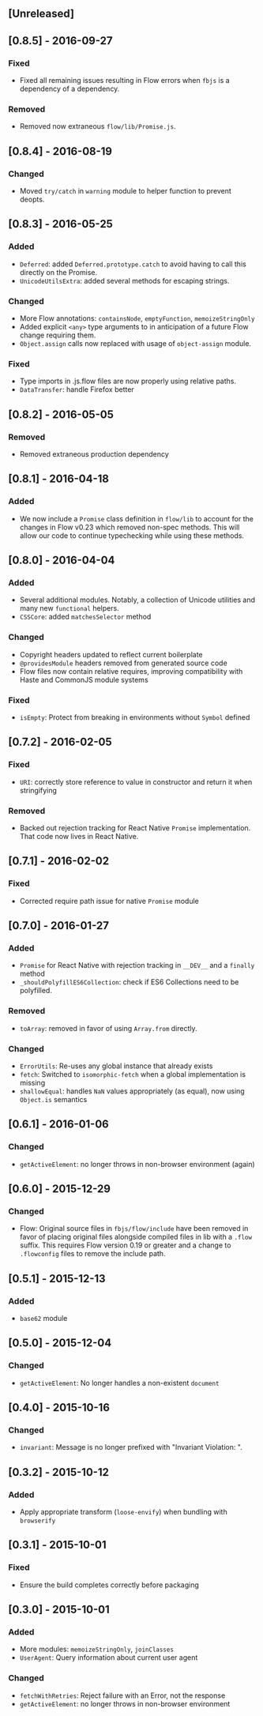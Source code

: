 ## [Unreleased]


## [0.8.5] - 2016-09-27

### Fixed
- Fixed all remaining issues resulting in Flow errors when `fbjs` is a dependency of a dependency.

### Removed
- Removed now extraneous `flow/lib/Promise.js`.

## [0.8.4] - 2016-08-19

### Changed
- Moved `try/catch` in `warning` module to helper function to prevent deopts.


## [0.8.3] - 2016-05-25

### Added
- `Deferred`: added `Deferred.prototype.catch` to avoid having to call this directly on the Promise.
- `UnicodeUtilsExtra`: added several methods for escaping strings.

### Changed
- More Flow annotations: `containsNode`, `emptyFunction`, `memoizeStringOnly`
- Added explicit `<any>` type arguments to in anticipation of a future Flow change requiring them.
- `Object.assign` calls now replaced with usage of `object-assign` module.

### Fixed
- Type imports in .js.flow files are now properly using relative paths.
- `DataTransfer`: handle Firefox better


## [0.8.2] - 2016-05-05

### Removed
- Removed extraneous production dependency


## [0.8.1] - 2016-04-18

### Added
- We now include a `Promise` class definition in `flow/lib` to account for the changes in Flow v0.23 which removed non-spec methods. This will allow our code to continue typechecking while using these methods.


## [0.8.0] - 2016-04-04

### Added
- Several additional modules. Notably, a collection of Unicode utilities and many new `functional` helpers.
- `CSSCore`: added `matchesSelector` method

### Changed
- Copyright headers updated to reflect current boilerplate
- `@providesModule` headers removed from generated source code
- Flow files now contain relative requires, improving compatibility with Haste and CommonJS module systems

### Fixed
- `isEmpty`: Protect from breaking in environments without `Symbol` defined


## [0.7.2] - 2016-02-05

### Fixed
- `URI`: correctly store reference to value in constructor and return it when stringifying

### Removed
- Backed out rejection tracking for React Native `Promise` implementation. That code now lives in React Native.


## [0.7.1] - 2016-02-02

### Fixed

- Corrected require path issue for native `Promise` module


## [0.7.0] - 2016-01-27

### Added
- `Promise` for React Native with rejection tracking in `__DEV__` and a `finally` method
- `_shouldPolyfillES6Collection`: check if ES6 Collections need to be polyfilled.

### Removed
- `toArray`: removed in favor of using `Array.from` directly.

### Changed
- `ErrorUtils`: Re-uses any global instance that already exists
- `fetch`: Switched to `isomorphic-fetch` when a global implementation is missing
- `shallowEqual`: handles `NaN` values appropriately (as equal), now using `Object.is` semantics


## [0.6.1] - 2016-01-06

### Changed
- `getActiveElement`: no longer throws in non-browser environment (again)


## [0.6.0] - 2015-12-29

### Changed
- Flow: Original source files in `fbjs/flow/include` have been removed in favor of placing original files alongside compiled files in lib with a `.flow` suffix. This requires Flow version 0.19 or greater and a change to `.flowconfig` files to remove the include path.


## [0.5.1] - 2015-12-13

### Added
- `base62` module


## [0.5.0] - 2015-12-04

### Changed

- `getActiveElement`: No longer handles a non-existent `document`


## [0.4.0] - 2015-10-16

### Changed

- `invariant`: Message is no longer prefixed with "Invariant Violation: ".


## [0.3.2] - 2015-10-12

### Added
- Apply appropriate transform (`loose-envify`) when bundling with `browserify`


## [0.3.1] - 2015-10-01

### Fixed
- Ensure the build completes correctly before packaging


## [0.3.0] - 2015-10-01

### Added
- More modules: `memoizeStringOnly`, `joinClasses`
- `UserAgent`: Query information about current user agent

### Changed
- `fetchWithRetries`: Reject failure with an Error, not the response
- `getActiveElement`: no longer throws in non-browser environment

